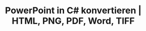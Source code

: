 ---
title: PowerPoint in C# konvertieren | HTML, PNG, PDF, Word, TIFF
linktitle: PowerPoint konvertieren
type: docs
weight: 20
url: /de/net/convert-powerpoint/
description: Dieser Artikel listet Themen und Beispielcodes in C# .NET auf, die verwendet werden können, um PowerPoint (PPT, PPTX, ODP) in verschiedene Formate wie HTML, PNG, PDF, Word, TIFF usw. zu konvertieren.
---